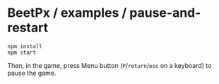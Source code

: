 # BeetPx / examples / pause-and-restart

```
npm install
npm start
```

Then, in the game, press Menu button (`P`/`return`/`esc` on a keyboard) to pause the game.
